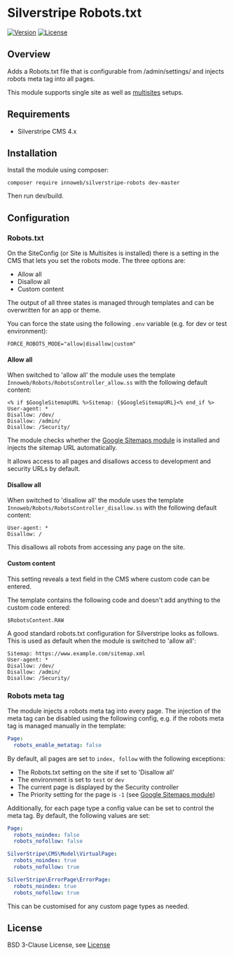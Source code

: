 # Silverstripe Robots.txt

[![Version](http://img.shields.io/packagist/v/innoweb/silverstripe-robots.svg?style=flat-square)](https://packagist.org/packages/innoweb/silverstripe-robots)
[![License](http://img.shields.io/packagist/l/innoweb/silverstripe-robots.svg?style=flat-square)](license.md)

## Overview

Adds a Robots.txt file that is configurable from /admin/settings/ and injects robots meta tag into all pages.

This module supports single site as well as [multisites](https://github.com/symbiote/silverstripe-multisites) setups.

## Requirements

* Silverstripe CMS 4.x

## Installation

Install the module using composer:
```
composer require innoweb/silverstripe-robots dev-master
```
Then run dev/build.

## Configuration

### Robots.txt

On the SiteConfig (or Site is Multisites is installed) there is a setting in the CMS that lets you set the robots mode. The three options are:
* Allow all
* Disallow all
* Custom content

The output of all three states is managed through templates and can be overwritten for an app or theme.

You can force the state using the following `.env` variable (e.g. for dev or test environment):

```dotenv
FORCE_ROBOTS_MODE="allow|disallow|custom"
```

#### Allow all

When switched to 'allow all' the module uses the template `Innoweb/Robots/RobotsController_allow.ss` with the following default content:

```
<% if $GoogleSitemapURL %>Sitemap: {$GoogleSitemapURL}<% end_if %>
User-agent: *
Disallow: /dev/
Disallow: /admin/
Disallow: /Security/
```

The module checks whether the [Google Sitemaps module](https://github.com/wilr/silverstripe-googlesitemaps) is installed and injects the sitemap URL automatically.

It allows access to all pages and disallows access to development and security URLs by default.

#### Disallow all

When switched to 'disallow all' the module uses the template `Innoweb/Robots/RobotsController_disallow.ss` with the following default content:

```
User-agent: *
Disallow: /
```

This disallows all robots from accessing any page on the site.

#### Custom content

This setting reveals a text field in the CMS where custom code can be entered. 

The template contains the following code and doesn't add anything to the custom code entered:

```
$RobotsContent.RAW
```

A good standard robots.txt configuration for Silverstripe looks as follows. This is used as default when the module is switched to 'allow all':

```
Sitemap: https://www.example.com/sitemap.xml
User-agent: *
Disallow: /dev/
Disallow: /admin/
Disallow: /Security/
```

### Robots meta tag

The module injects a robots meta tag into every page. The injection of the meta tag can be disabled using the following config, e.g. if the robots meta tag is managed manually in the template:

```yaml
Page:
  robots_enable_metatag: false
```

By default, all pages are set to `index, follow` with the following exceptions:

* The Robots.txt setting on the site if set to 'Disallow all'
* The environment is set to `test` or `dev`
* The current page is displayed by the Security controller 
* The Priority setting for the page is `-1` (see [Google Sitemaps module](https://github.com/wilr/silverstripe-googlesitemaps))

Additionally, for each page type a config value can be set to control the meta tag. By default, the following values are set:

```yaml
Page:
  robots_noindex: false
  robots_nofollow: false

SilverStripe\CMS\Model\VirtualPage:
  robots_noindex: true
  robots_nofollow: true

SilverStripe\ErrorPage\ErrorPage:
  robots_noindex: true
  robots_nofollow: true
```

This can be customised for any custom page types as needed.

## License

BSD 3-Clause License, see [License](license.md)
